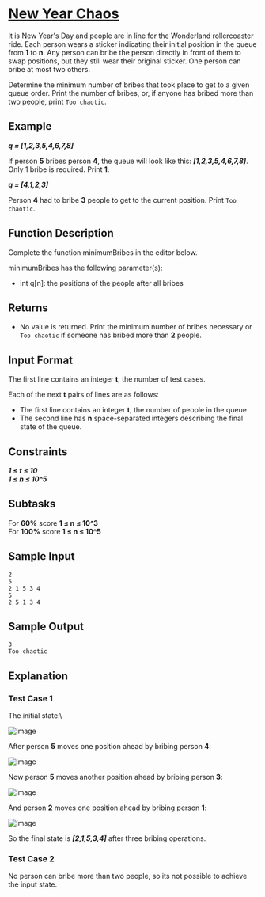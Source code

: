 # [New Year Chaos](https://www.hackerrank.com/challenges/new-year-chaos/problem)

It is New Year's Day and people are in line for the Wonderland rollercoaster ride. Each person wears a sticker indicating their initial position in the queue from **1** to **n**. Any person can bribe the person directly in front of them to swap positions, but they still wear their original sticker. One person can bribe at most two others.

Determine the minimum number of bribes that took place to get to a given queue order. Print the number of bribes, or, if anyone has bribed more than two people, print `Too chaotic`.

## Example

***q = [1,2,3,5,4,6,7,8]***

If person **5** bribes person **4**, the queue will look like this: ***[1,2,3,5,4,6,7,8]***. Only 1 bribe is required. Print **1**.

***q = [4,1,2,3]***

Person **4** had to bribe **3** people to get to the current position. Print `Too chaotic`.

## Function Description

Complete the function minimumBribes in the editor below.

minimumBribes has the following parameter(s):

- int q[n]: the positions of the people after all bribes

## Returns

- No value is returned. Print the minimum number of bribes necessary or `Too chaotic` if someone has bribed more than **2** people.

## Input Format

The first line contains an integer **t**, the number of test cases.

Each of the next **t** pairs of lines are as follows:

- The first line contains an integer **t**, the number of people in the queue
- The second line has **n** space-separated integers describing the final state of the queue.

## Constraints

***1 ≤ t ≤ 10***\
***1 ≤ n ≤ 10^5***

## Subtasks

For **60%** score **1 ≤ n ≤ 10^3**\
For **100%** score **1 ≤ n ≤ 10^5**

## Sample Input

`2`\
`5`\
`2 1 5 3 4`\
`5`\
`2 5 1 3 4`

## Sample Output

`3`\
`Too chaotic`

## Explanation

### Test Case 1

The initial state:\

![image](https://s3.amazonaws.com/hr-challenge-images/494/1451665589-31d436ba19-pic11.png)

After person **5** moves one position ahead by bribing person **4**:

![image](https://s3.amazonaws.com/hr-challenge-images/494/1451665679-6504422ed9-pic2.png)

Now person **5** moves another position ahead by bribing person **3**:

![image](https://s3.amazonaws.com/hr-challenge-images/494/1451665818-27bd62bb0d-pic3.png)

And person **2** moves one position ahead by bribing person **1**:

![image](https://s3.amazonaws.com/hr-challenge-images/494/1451666025-02a2395a00-pic5.png)

So the final state is ***[2,1,5,3,4]*** after three bribing operations.

### Test Case 2

No person can bribe more than two people, so its not possible to achieve the input state.


